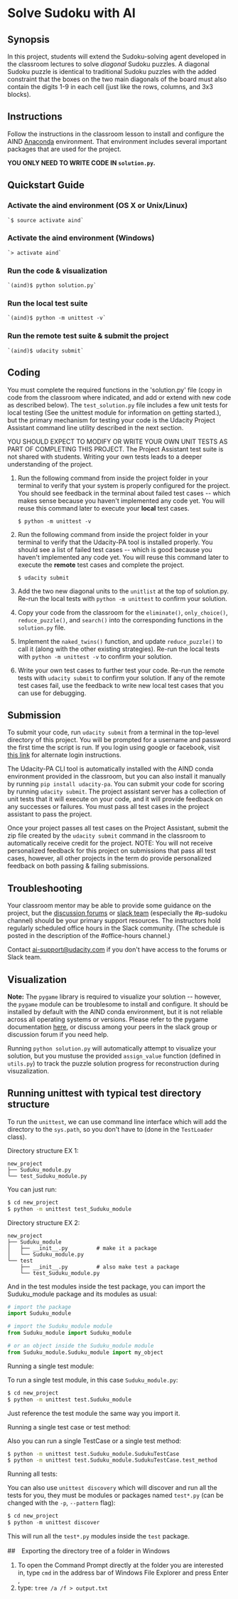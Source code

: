 # Solve Sudoku with AI

## Synopsis

In this project, students will extend the Sudoku-solving agent developed in the classroom lectures to solve _diagonal_ Sudoku puzzles. A diagonal Sudoku puzzle is identical to traditional Sudoku puzzles with the added constraint that the boxes on the two main diagonals of the board must also contain the digits 1-9 in each cell (just like the rows, columns, and 3x3 blocks).

## Instructions

Follow the instructions in the classroom lesson to install and configure the AIND [Anaconda](https://www.continuum.io/downloads) environment. That environment includes several important packages that are used for the project. 

**YOU ONLY NEED TO WRITE CODE IN `solution.py`.**


## Quickstart Guide

### Activate the aind environment (OS X or Unix/Linux)
    
    `$ source activate aind`

### Activate the aind environment (Windows)

    `> activate aind`

### Run the code & visualization

    `(aind)$ python solution.py`

### Run the local test suite

    `(aind)$ python -m unittest -v`

### Run the remote test suite & submit the project

    `(aind)$ udacity submit`


## Coding

You must complete the required functions in the 'solution.py' file (copy in code from the classroom where indicated, and add or extend with new code as described below). The `test_solution.py` file includes a few unit tests for local testing (See the unittest module for information on getting started.), but the primary mechanism for testing your code is the Udacity Project Assistant command line utility described in the next section.

YOU SHOULD EXPECT TO MODIFY OR WRITE YOUR OWN UNIT TESTS AS PART OF COMPLETING THIS PROJECT. The Project Assistant test suite is not shared with students. Writing your own tests leads to a deeper understanding of the project.

1. Run the following command from inside the project folder in your terminal to verify that your system is properly configured for the project. You should see feedback in the terminal about failed test cases -- which makes sense because you haven't implemented any code yet. You will reuse this command later to execute your **local** test cases.

    `$ python -m unittest -v`

1. Run the following command from inside the project folder in your terminal to verify that the Udacity-PA tool is installed properly. You should see a list of failed test cases -- which is good because you haven't implemented any code yet. You will reuse this command later to execute the **remote** test cases and complete the project.

    `$ udacity submit`

1. Add the two new diagonal units to the `unitlist` at the top of solution.py. Re-run the local tests with `python -m unittest` to confirm your solution. 

1. Copy your code from the classroom for the `eliminate()`, `only_choice()`, `reduce_puzzle()`, and `search()` into the corresponding functions in the `solution.py` file.

1. Implement the `naked_twins()` function, and update `reduce_puzzle()` to call it (along with the other existing strategies). Re-run the local tests with `python -m unittest -v` to confirm your solution.

1. Write your own test cases to further test your code. Re-run the remote tests with `udacity submit` to confirm your solution. If any of the remote test cases fail, use the feedback to write new local test cases that you can use for debugging.


## Submission

To submit your code, run `udacity submit` from a terminal in the top-level directory of this project. You will be prompted for a username and password the first time the script is run. If you login using google or facebook, visit [this link](https://project-assistant.udacity.com/auth_tokens/jwt_login) for alternate login instructions.

The Udacity-PA CLI tool is automatically installed with the AIND conda environment provided in the classroom, but you can also install it manually by running `pip install udacity-pa`. You can submit your code for scoring by running `udacity submit`. The project assistant server has a collection of unit tests that it will execute on your code, and it will provide feedback on any successes or failures. You must pass all test cases in the project assistant to pass the project.

Once your project passes all test cases on the Project Assistant, submit the zip file created by the `udacity submit` command in the classroom to automatically receive credit for the project. NOTE: You will not receive personalized feedback for this project on submissions that pass all test cases, however, all other projects in the term do provide personalized feedback on both passing & failing submissions.


## Troubleshooting

Your classroom mentor may be able to provide some guidance on the project, but the [discussion forums](https://discussions.udacity.com/c/nd889-intro-sudoku) or [slack team](https://ai-nd.slack.com) (especially the #p-sudoku channel) should be your primary support resources. The instructors hold regularly scheduled office hours in the Slack community. (The schedule is posted in the description of the #office-hours channel.)

Contact ai-support@udacity.com if you don't have access to the forums or Slack team.


## Visualization

**Note:** The `pygame` library is required to visualize your solution -- however, the `pygame` module can be troublesome to install and configure. It should be installed by default with the AIND conda environment, but it is not reliable across all operating systems or versions. Please refer to the pygame documentation [here](http://www.pygame.org/download.shtml), or discuss among your peers in the slack group or discussion forum if you need help.

Running `python solution.py` will automatically attempt to visualize your solution, but you mustuse the provided `assign_value` function (defined in `utils.py`) to track the puzzle solution progress for reconstruction during visuzalization.

## Running unittest with typical test directory structure

To run the `unittest`, we can use command line interface which will add the directory to the `sys.path`, so you don't have to (done in the `TestLoader` class).

Directory structure EX 1:
```
new_project
├── Suduku_module.py
└── test_Suduku_module.py
```
You can just run:

```bash
$ cd new_project
$ python -m unittest test_Suduku_module
```

Directory structure EX 2:
```
new_project
├── Suduku_module
│   ├── __init__.py         # make it a package
│   └── Suduku_module.py
└── test
    ├── __init__.py         # also make test a package
    └── test_Suduku_module.py
```

And in the test modules inside the test package, you can import the Suduku_module package and its modules as usual:

```python
# import the package
import Suduku_module

# import the Suduku_module module
from Suduku_module import Suduku_module

# or an object inside the Suduku_module module
from Suduku_module.Suduku_module import my_object
```

Running a single test module:

To run a single test module, in this case `Suduku_module.py`:

```bash
$ cd new_project
$ python -m unittest test.Suduku_module
```
Just reference the test module the same way you import it.

Running a single test case or test method:

Also you can run a single TestCase or a single test method:

```bash
$ python -m unittest test.Suduku_module.SudukuTestCase
$ python -m unittest test.Suduku_module.SudukuTestCase.test_method
```
Running all tests:

You can also use `unittest discovery` which will discover and run all the tests for you, they must be modules or packages named `test*.py` (can be changed with the `-p`, `--pattern` flag):

```python
$ cd new_project
$ python -m unittest discover
```
This will run all the `test*.py` modules inside the `test` package.

##　Exporting the directory tree of a folder in Windows

1. To open the Command Prompt directly at the folder you are interested in, type `cmd` in the address bar of Windows File Explorer and press Enter , 
2. type: `tree /a /f > output.txt`